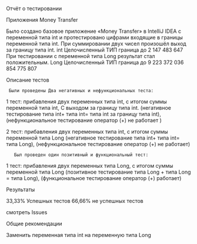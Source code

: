 Отчёт о тестировании 

Приложения Money Transfer

Было создано базовое приложение «Money Transfer» в IntelliJ IDEA с переменной типа int и протестировано цифрами входящие в границы переменной типа int. 
 При суммировании двух чисел произошёл выход за границу типа int.
int Целочисленный ТИП граница до 2 147 483 647
При тестировании с переменной типа Long результат стал положительным.
Long Целочисленный ТИП граница до 9 223 372 036 854 775 807

Описание тестов 

     Были проведены Два негативных и нефункциональных теста:
1 тест: прибавления двух переменных типа int, с итогом суммы переменной типа int, С выходом за границу типа int. (негативное тестирование типа int+ типа int= типа int за границу типа int), (нефункциональное тестирование оператор (+) не работает )

2 тест: прибавления двух переменных типа int, с итогом суммы переменной типа Long (негативное тестирование типа int+ типа int= типа Long), (нефункциональное тестирование оператор (+) не работает)

       Был проведен один позитивный и функциональный тест:

 1 тест: прибавления двух переменных типа Long, с итогом суммы переменной типа Long
(позитивное тестирование типа Long + типа Long = типа Long), (функциональное тестирование оператор (+) работает)

Результаты

33,33% Успешных тестов
66,66% не успешных тестов

смотреть Issues

Общие рекомендации

Заменить переменная типа int на переменную типа Long
